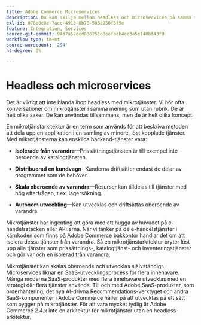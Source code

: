 ```yaml
---
title: Adobe Commerce Microservices
description: Du kan skilja mellan headless och microservices på samma sätt som i Adobe Commerce.
exl-id: 078e0e8e-7acc-4913-8b78-585a950f3f5e
feature: Integration, Services
source-git-commit: 94d7a57dcd006251e8eefbdb4ec3a5e140bf43f9
workflow-type: tm+mt
source-wordcount: '294'
ht-degree: 0%

---
```


# Headless och microservices

Det är viktigt att inte blanda ihop headless med mikrotjänster. Vi hör ofta konversationer om mikrotjänster i samma mening som utan rubrik. De är helt olika saker. De kan användas tillsammans, men de är helt olika koncept.

En mikrotjänstarkitektur är en term som används för att beskriva metoden att dela upp en applikation i en samling av mindre, löst kopplade tjänster. Med mikrotjänsterna kan enskilda backend-tjänster vara:

- **Isolerade från varandra**—Prissättningstjänsten är till exempel inte beroende av katalogtjänsten.

- **Distribuerad en kundvagn**- Kunderna driftsätter endast de delar av programmet som de behöver.

- **Skala oberoende av varandra**—Resurser kan tilldelas till tjänster med hög efterfrågan, t.ex. lagersökning.

- **Autonom utveckling**—Kan utvecklas och driftsättas oberoende av varandra.

Mikrotjänster har ingenting att göra med att hugga av huvudet på e-handelsstacken eller API:erna. När vi tänker på de e-handelstjänster i kärnkoden som finns på Adobe Commerce bakkontor handlar det om att isolera dessa tjänster från varandra. Så en mikrotjänstarkitektur bryter löst upp alla tjänster som prissättnings-, katalogtjänst- och inventeringstjänster och gör var och en isolerad från varandra.

Mikrotjänster kan skalas oberoende och utvecklas självständigt. Microservices liknar en SaaS-utvecklingsprocess för flera innehavare. Många moderna SaaS-produkter med flera innehavare utvecklas med en strategi där flera tjänster används. Till och med Adobe SaaS-produkter, som orderhantering, det nya AI-drivna Recommendations-verktyget och andra SaaS-komponenter i Adobe Commerce håller på att utvecklas på ett sätt som bygger på mikrotjänster. För att vara mycket tydlig är Adobe Commerce 2.4.x inte en arkitektur för mikrotjänster utan en headless-arkitektur.
